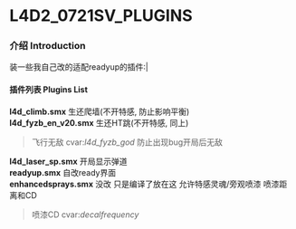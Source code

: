 # L4D2_0721SV_PLUGINS

### 介绍 Introduction
装一些我自己改的适配readyup的插件:|

#### 插件列表 Plugins List
**l4d_climb.smx** 生还爬墙(不开特感, 防止影响平衡)    
**l4d_fyzb_en_v20.smx** 生还HT跳(不开特感, 同上)     
>飞行无敌 cvar:*l4d_fyzb_god* 防止出现bug开局后无敌      

**l4d_laser_sp.smx** 开局显示弹道     
**readyup.smx** 自改ready界面     
**enhancedsprays.smx** 没改 只是编译了放在这 允许特感灵魂/旁观喷漆 喷漆距离和CD      
>喷漆CD cvar:*decalfrequency*       